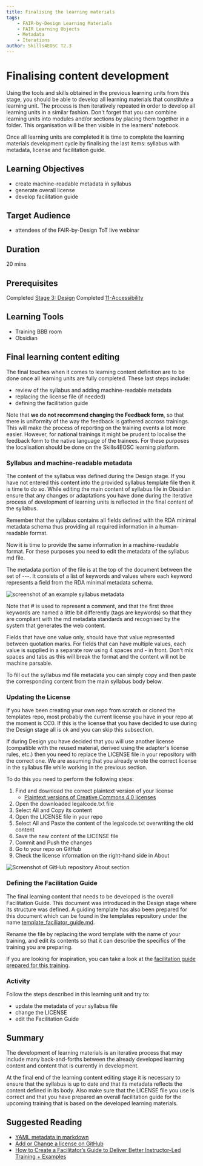 ```yaml
---
title: Finalising the learning materials
tags: 
    - FAIR-by-Design Learning Materials
    - FAIR Learning Objects
    - Metadata
    - Iterations
author: Skills4EOSC T2.3
---
```


# Finalising content development

Using the tools and skills obtained in the previous learning units from this stage, you should be able to develop all learning materials that constitute a learning unit. The process is then iteratively repeated in order to develop all learning units in a similar fashion. Don't forget that you can combine learning units into modules and/or sections by placing them together in a folder. This organisation will be then visible in the learners' notebook. 

Once all learning units are completed it is time to complete the learning materials development cycle by finalising the last items: syllabus with metadata, license and facilitation guide.

## Learning Objectives
- create machine-readable metadata in syllabus
- generate overall license
- develop facilitation guide

## Target Audience
- attendees of the FAIR-by-Design ToT live webinar

## Duration
20 mins

## Prerequisites
Completed [Stage 3: Design](../../Stage%203:%20Design/)
Completed [11-Accessibility](../11-Accessibility/11-Checking_accessibility.md)

## Learning Tools
- Training BBB room
- Obsidian


## Final learning content editing 

The final touches when it comes to learning content definition are to be done once all learning units are fully completed. These last steps include:

- review of the syllabus and adding machine-readable metadata
- replacing the license file (if needed)
- defining the facilitation guide

Note that **we do not recommend changing the Feedback form**, so that there is uniformity of the way the feedback is gathered accross trainings. This will make the process of reporting on the training events a lot more easier. However, for national trainings it might be prudent to localise the feedback form to the native language of the trainees. For these purposes the localisation should be done on the Skills4EOSC learning platform. 

### Syllabus and machine-readable metadata

The content of the syllabus was defined during the Design stage. If you have not entered this content into the provided syllabus template file then it is time to do so. While editing the main content of syllabus file in Obsidian ensure that any changes or adaptations you have done during the iterative process of development of learning units is reflected in the final content of the syllabus.

Remember that the syllabus contains all fields defined with the RDA minimal metadata schema thus providing all required information in a human-readable format.

Now it is time to provide the same information in a machine-readable format. For these purposes you need to edit the metadata of the syllabus md file. 

The metadata portion of the file is at the top of the document between the set of ---. It consists of a list of keywords and values where each keyword represents a field from the RDA minimal metadata schema.

![screenshot of an example syllabus metadata](./attachments/syllabus_header.png)

Note that # is used to represent a comment, and that the first three keywords are named a little bit differently (tags are keywords) so that they are compliant with the md metadata standards and recognised by the system that generates the web content.

Fields that have one value only, should have that value represented between quotation marks. For fields that can have multiple values, each value is supplied in a separate row using 4 spaces and - in front. Don't mix spaces and tabs as this will break the format and the content will not be machine parsable.

To fill out the syllabus md file metadata you can simply copy and then paste the corresponding content from the main syllabus body below.

### Updating the License

If you have been creating your own repo from scratch or cloned the templates repo, most probably the current license you have in your repo at the moment is CC0. If this is the license that you have decided to use during the Design stage all is ok and you can skip this subsection.

If during Design you have decided that you will use another license (compatible with the reused material, derived using the adapter's license rules, etc.) then you need to replace the LICENSE file in your repository with the correct one. We are assuming that you already wrote the correct license in the syllabus file while working in the previous section. 

To do this you need to perform the following steps:

1. Find and download the correct plaintext version of your license
    - [Plaintext versions of Creative Commons 4.0 licenses](https://creativecommons.org/2014/01/07/plaintext-versions-of-creative-commons-4-0-licenses/)
2. Open the downloaded legalcode.txt file
3. Select All and Copy its content
4. Open the LICENSE file in your repo
5. Select All and Paste the content of the legalcode.txt overwriting the old content
6. Save the new content of the LICENSE file
7. Commit and Push the changes
7. Go to your repo on GitHub
8. Check the license information on the right-hand side in About

![Screenshot of GitHub repository About section](./attachments/repo_license.png)

### Defining the Facilitation Guide

The final learning content that needs to be developed is the overall Facilitation Guide. This document was introduced in the Design stage where its structure was defined. A guiding template has also been prepared for this document which can be found in the templates repository under the name [template_faciliator_guide.md](https://github.com/FAIR-by-Design-Methodology/templates/blob/main/resources/template_facilitator_guide.md).

Rename the file by replacing the word template with the name of your training, and edit its contents so that it can describe the specifics of the training you are preparing. 

If you are looking for inspiration, you can take a look at the [facilitation guide prepared for this training](https://github.com/FAIR-by-Design-Methodology/FAIR-by-Design_ToT/blob/main/resources/FAIR-by-Design_ToT_facilitator_guide.md).

### Activity

Follow the steps described in this learning unit and try to:

- update the metadata of your syllabus file
- change the LICENSE
- edit the Facilitation Guide

## Summary

The development of learning materials is an iterative process that may include many back-and-forths between the already developed learning content and content that is currently in development. 

At the final end of the learning content editing stage it is necessary to ensure that the syllabus is up to date and that its metadata reflects the content defined in its body. Also make sure that the LICENSE file you use is correct and that you have prepared an overall facilitation guide for the upcoming training that is based on the developed learning materials.

## Suggested Reading
- [YAML metadata in markdown](https://peterbabic.dev/blog/yaml-metadata-in-markdown/)
- [Add or Change a license on GitHub](https://dev.to/kasuken/add-or-change-a-license-on-github-1k53#:~:text=From%20your%20repository%20on%20GitHub,https%3A%2F%2Fchoosealicense.com%2F.)
- [How to Create a Facilitator’s Guide to Deliver Better Instructor-Led Training + Examples](https://www.workramp.com/blog/creating-facilitator-guides-to-deliver-better-instructor-led-trainings/)
